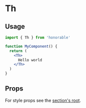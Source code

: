 # Th

## Usage

```jsx
import { Th } from 'honorable'

function MyComponent() {
  return (
    <Th>
      Hello world
    </Th>
  )
}
```

## Props

For style props see the [section's root](/components/html-tags).
